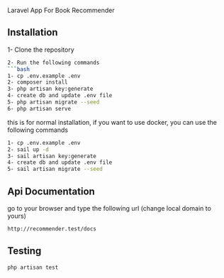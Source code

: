 Laravel App For Book Recommender

## Installation
1- Clone the repository
```bash
2- Run the following commands
```bash
1- cp .env.example .env
2- composer install
3- php artisan key:generate
4- create db and update .env file
5- php artisan migrate --seed
6- php artisan serve
```
this is for normal installation, if you want to use docker, you can use the following commands
```bash
1- cp .env.example .env
2- sail up -d
3- sail artisan key:generate
4- create db and update .env file
5- sail artisan migrate --seed
```

## Api Documentation

go to your browser and type the following url (change local domain to yours)

```bash
http://recommender.test/docs
```

## Testing

```bash
php artisan test
```


